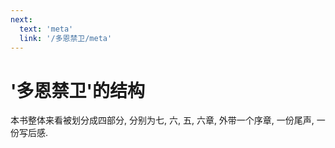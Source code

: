 ```yaml
---
next:
  text: 'meta'
  link: '/多恩禁卫/meta'
---
```


# '多恩禁卫'的结构

本书整体来看被划分成四部分, 分别为七, 六, 五, 六章, 外带一个序章, 一份尾声, 一份写后感.
